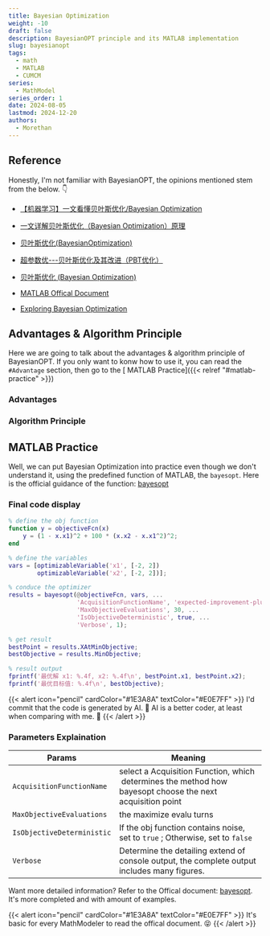 ```yaml
---
title: Bayesian Optimization
weight: -10
draft: false
description: BayesianOPT principle and its MATLAB implementation
slug: bayesianopt
tags:
  - math
  - MATLAB
  - CUMCM
series:
  - MathModel
series_order: 1
date: 2024-08-05
lastmod: 2024-12-20
authors:
  - Morethan
---
```


## Reference

Honestly, I'm not familiar with BayesianOPT, the opinions mentioned stem from the below. 👇

- [【机器学习】一文看懂贝叶斯优化/Bayesian Optimization](https://blog.csdn.net/qq_27590277/article/details/115451660)

- [一文详解贝叶斯优化（Bayesian Optimization）原理](https://www.cnblogs.com/milliele/p/17782631.html)

- [贝叶斯优化(BayesianOptimization)](https://blog.csdn.net/Leon_winter/article/details/86604553)

- [超参数优---贝叶斯优化及其改进（PBT优化）](https://blog.csdn.net/xys430381_1/article/details/103871212)

- [贝叶斯优化 (Bayesian Optimization)](https://leovan.me/cn/2020/06/bayesian-optimization/)

- [MATLAB Offical Document](https://ww2.mathworks.cn/help/stats/bayesopt.html?s_tid=srchtitle_site_search_1_bayesopt)

- [Exploring Bayesian Optimization](https://distill.pub/2020/bayesian-optimization/)

## Advantages & Algorithm Principle

Here we are going to talk about the advantages & algorithm principle of BayesianOPT. If you only want to konw how to use it, you can read the `#Advantage` section, then go to the [ MATLAB Practice]({{< relref "#matlab-practice" >}})

### Advantages

### Algorithm Principle

## MATLAB Practice

Well, we can put Bayesian Optimization into practice even though we don't understand it, using the predefined function of MATLAB, the `bayesopt`. Here is the official guidance of the function: [bayesopt](https://ww2.mathworks.cn/help/stats/bayesopt.html?s_tid=srchtitle_site_search_1_bayesopt)

### Final code display

```matlab
% define the obj function
function y = objectiveFcn(x)
    y = (1 - x.x1)^2 + 100 * (x.x2 - x.x1^2)^2;
end

% define the variables
vars = [optimizableVariable('x1', [-2, 2])
        optimizableVariable('x2', [-2, 2])];

% conduce the optimizer
results = bayesopt(@objectiveFcn, vars, ...
                   'AcquisitionFunctionName', 'expected-improvement-plus', ...
                   'MaxObjectiveEvaluations', 30, ...
                   'IsObjectiveDeterministic', true, ...
                   'Verbose', 1);

% get result
bestPoint = results.XAtMinObjective;
bestObjective = results.MinObjective;

% result output
fprintf('最优解 x1: %.4f, x2: %.4f\n', bestPoint.x1, bestPoint.x2);
fprintf('最优目标值: %.4f\n', bestObjective);
```


{{< alert icon="pencil" cardColor="#1E3A8A" textColor="#E0E7FF" >}}
I'd commit that the code is generated by AI. 🥲 AI is a better coder, at least when comparing with me. 🫠
{{< /alert >}}

### Parameters Explaination

| Params                     | Meaning                                                                                                    |
| -------------------------- | ---------------------------------------------------------------------------------------------------------- |
| `AcquisitionFunctionName`  | select a Acquisition Function, which  determines the method how bayesopt choose the next acquisition point |
| `MaxObjectiveEvaluations`  | the maximize evalu turns                                                                                   |
| `IsObjectiveDeterministic` | If the obj function contains noise, set to `true` ; Otherwise, set to `false`                              |
| `Verbose`                  | Determine the detailing extend of console output, the complete output includes many figures.               |

Want more detailed information? Refer to the Offical document: [bayesopt](https://ww2.mathworks.cn/help/stats/bayesopt.html?s_tid=srchtitle_site_search_1_bayesopt). It's more completed and with amount of examples.


{{< alert icon="pencil" cardColor="#1E3A8A" textColor="#E0E7FF" >}}
It's basic for every MathModeler to read the offical document. 😝
{{< /alert >}}

